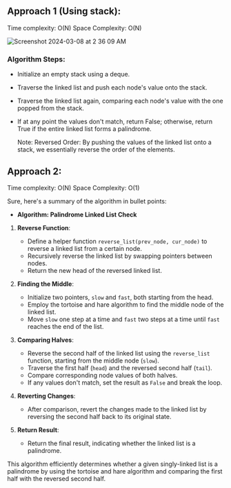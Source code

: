 ## Approach 1 (Using stack):
Time complexity: O(N) 
Space Complexity: O(N)

![Screenshot 2024-03-08 at 2 36 09 AM](https://github.com/yadavanuj1996/algorithms-data-structures/assets/22169012/c7aa7d11-f373-4f93-9e59-0b3604653274)

### Algorithm Steps:
- Initialize an empty stack using a deque.
- Traverse the linked list and push each node's value onto the stack.
- Traverse the linked list again, comparing each node's value with the one popped from the stack.
- If at any point the values don't match, return False; otherwise, return True if the entire linked list forms a palindrome.

  Note: Reversed Order: By pushing the values of the linked list onto a stack, we essentially reverse the order of the elements.

  
## Approach 2:
Time complexity: O(N) 
Space Complexity: O(1)

Sure, here's a summary of the algorithm in bullet points:

- **Algorithm: Palindrome Linked List Check**

1. **Reverse Function**:
   - Define a helper function `reverse_list(prev_node, cur_node)` to reverse a linked list from a certain node.
   - Recursively reverse the linked list by swapping pointers between nodes.
   - Return the new head of the reversed linked list.

2. **Finding the Middle**:
   - Initialize two pointers, `slow` and `fast`, both starting from the head.
   - Employ the tortoise and hare algorithm to find the middle node of the linked list.
   - Move `slow` one step at a time and `fast` two steps at a time until `fast` reaches the end of the list.

3. **Comparing Halves**:
   - Reverse the second half of the linked list using the `reverse_list` function, starting from the middle node (`slow`).
   - Traverse the first half (`head`) and the reversed second half (`tail`).
   - Compare corresponding node values of both halves.
   - If any values don't match, set the result as `False` and break the loop.

4. **Reverting Changes**:
   - After comparison, revert the changes made to the linked list by reversing the second half back to its original state.

5. **Return Result**:
   - Return the final result, indicating whether the linked list is a palindrome.

This algorithm efficiently determines whether a given singly-linked list is a palindrome by using the tortoise and hare algorithm and comparing the first half with the reversed second half.
